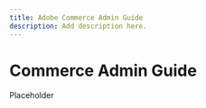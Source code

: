 ```yaml
---
title: Adobe Commerce Admin Guide
description: Add description here.
---
```

# Commerce Admin Guide

Placeholder
